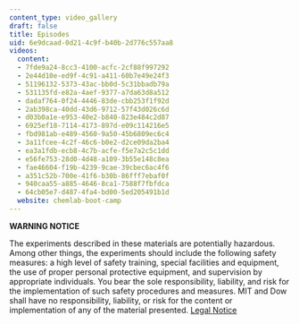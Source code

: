 ```yaml
---
content_type: video_gallery
draft: false
title: Episodes
uid: 6e9dcaad-0d21-4c9f-b40b-2d776c557aa8
videos:
  content:
  - 7fde9a24-8cc3-4100-acfc-2cf88f997292
  - 2e44d10e-ed9f-4c91-a411-60b7e49e24f3
  - 51196132-5373-43ac-bb0d-5c31bbadb79a
  - 531135fd-e82a-4aef-9377-a7da63d8a512
  - dadaf764-0f24-4446-83de-cbb253f1f92d
  - 2ab398ca-40dd-43d6-9712-57f43d026c6d
  - d03b0a1e-e953-40e2-b840-823e484c2d87
  - 6925ef18-7114-4173-897d-e09c114216e5
  - fbd981ab-e489-4560-9a50-45b6809ec6c4
  - 3a11fcee-4c2f-46c6-b0e2-d2ce09da2ba4
  - ea3a1fdb-ecb8-4c7b-acfe-f5e7a2c5c1dd
  - e56fe753-28d0-4d48-a109-3b55e148c8ea
  - fae46604-f19b-4239-9cae-39cbec6ac4f6
  - a351c52b-700e-41f6-b30b-86fff7ebaf0f
  - 940caa55-a885-4646-8ca1-7588f7fbfdca
  - 64cb05e7-d487-4fa4-bd00-5ed205491b1d
  website: chemlab-boot-camp
---
```

**WARNING NOTICE**

The experiments described in these materials are potentially hazardous. Among other things, the experiments should include the following safety measures: a high level of safety training, special facilities and equipment, the use of proper personal protective equipment, and supervision by appropriate individuals. You bear the sole responsibility, liability, and risk for the implementation of such safety procedures and measures. MIT and Dow shall have no responsibility, liability, or risk for the content or implementation of any of the material presented. [Legal Notice](https://ocw.mit.edu/pages/privacy-and-terms-of-use/?__hstc=215508872.85ac0ab5e0df7c72e1f9d176c2f376d3.1693575108009.1696010040305.1698260703051.7&__hssc=215508872.1.1698260703051&__hsfp=2193239052)